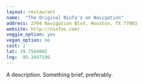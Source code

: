 ```yaml
---
layout: restaurant
name:  "The Original Ninfa's on Navigation"
address: 2704 Navigation Blvd, Houston, TX 77003
website: http://ninfas.com/
veggie_option: yes
vegan_option: no
cost: 2
lat: 29.7569085
lng: -95.3447196
---
```


A description. Something brief, preferably.
